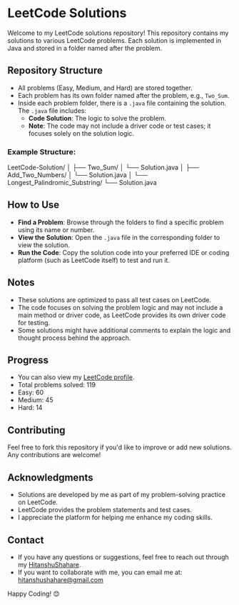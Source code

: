 # LeetCode Solutions

Welcome to my LeetCode solutions repository! This repository contains my solutions to various LeetCode problems. Each solution is implemented in Java and stored in a folder named after the problem.

## Repository Structure

- All problems (Easy, Medium, and Hard) are stored together.
- Each problem has its own folder named after the problem, e.g., `Two_Sum`.
- Inside each problem folder, there is a `.java` file containing the solution. The `.java` file includes:
  - **Code Solution**: The logic to solve the problem.
  - **Note**: The code may not include a driver code or test cases; it focuses solely on the solution logic.

### Example Structure:

LeetCode-Solution/
│
├── Two_Sum/
│   └── Solution.java
│
├── Add_Two_Numbers/
│   └── Solution.java
│
└── Longest_Palindromic_Substring/
    └── Solution.java


## How to Use

- **Find a Problem**: Browse through the folders to find a specific problem using its name or number.
- **View the Solution**: Open the `.java` file in the corresponding folder to view the solution.
- **Run the Code**: Copy the solution code into your preferred IDE or coding platform (such as LeetCode itself) to test and run it.

## Notes

- These solutions are optimized to pass all test cases on LeetCode.
- The code focuses on solving the problem logic and may not include a main method or driver code, as LeetCode provides its own driver code for testing.
- Some solutions might have additional comments to explain the logic and thought process behind the approach.

## Progress
- You can also view my [LeetCode profile](https://leetcode.com/u/Hitanshu_Shahare/).
- Total problems solved: 119
- Easy: 60
- Medium: 45
- Hard: 14

## Contributing

Feel free to fork this repository if you'd like to improve or add new solutions. Any contributions are welcome!

## Acknowledgments

- Solutions are developed by me as part of my problem-solving practice on LeetCode.
- LeetCode provides the problem statements and test cases.
- I appreciate the platform for helping me enhance my coding skills.

## Contact

- If you have any questions or suggestions, feel free to reach out through my [HitanshuShahare](https://github.com/HitanshuShahare).
- If you want to collaborate with me, you can email me at: hitanshushahare@gmail.com


Happy Coding! 😊
